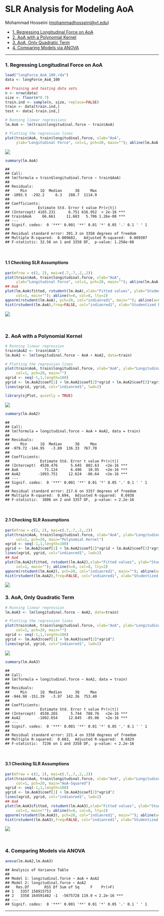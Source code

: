 SLR Analysis for Modeling AoA 
================
Mohammad Hosseini (<mohammadhosseini@vt.edu>)

  - [1. Regressing Longitudinal Force on
    AoA](#regressing-longitudinal-force-on-aoa)
  - [2. AoA with a Polynomial Kernel](#aoa-with-a-polynomial-kernel)
  - [3. AoA, Only Quadratic Term](#aoa-only-quadratic-term)
  - [4. Comparing Models via ANOVA](#comparing-models-via-anova)

-----

### 1\. Regressing Longitudinal Force on AoA

``` r
load("longForce_AoA_100.rda")
data <- longForce_AoA_100

## Training and testing data sets
n <- nrow(data)
size <- floor(n*0.7)
train.ind <- sample(n, size, replace=FALSE)
train <- data[train.ind,]
test <- data[-train.ind,]

# Running linear regressions
lm.AoA <- lm(train$longitudinal.force ~ train$AoA)

# Plotting the regression lines
plot(train$AoA, train$longitudinal.force, xlab="AoA",
     ylab="Longitudinal Force", col=1, pch=20, main=""); abline(lm.AoA, col="indianred1", lwd=2)
```

![](LongitudinalForce_AoA_Single_files/figure-gfm/SLRs.long-1.png)<!-- -->

``` r
summary(lm.AoA)
```

    ## 
    ## Call:
    ## lm(formula = train$longitudinal.force ~ train$AoA)
    ## 
    ## Residuals:
    ##     Min      1Q  Median      3Q     Max 
    ## -1093.5  -292.2     6.3   288.7  1114.9 
    ## 
    ## Coefficients:
    ##             Estimate Std. Error t value Pr(>|t|)    
    ## (Intercept) 4165.231      6.751 616.952  < 2e-16 ***
    ## train$AoA     66.661     11.683   5.706 1.26e-08 ***
    ## ---
    ## Signif. codes:  0 '***' 0.001 '**' 0.01 '*' 0.05 '.' 0.1 ' ' 1
    ## 
    ## Residual standard error: 391.3 on 3358 degrees of freedom
    ## Multiple R-squared:  0.009602,   Adjusted R-squared:  0.009307 
    ## F-statistic: 32.56 on 1 and 3358 DF,  p-value: 1.258e-08

<br>

#### 1.1 Checking SLR Assumptions

``` r
par(mfrow = c(2, 2), mai=c(.7,.7,.2,.2))
plot(train$AoA, train$longitudinal.force, xlab="AoA",
     ylab="Longitudinal Force", col=1, pch=20, main=""); abline(lm.AoA, col="indianred1", lwd=2)
## AoA
plot(lm.AoA$fitted, rstudent(lm.AoA),xlab="Fitted values", ylab="Studentized Residuals",
     col=1, main=""); abline(h=0, col=8, lty=2)
qqnorm(rstudent(lm.AoA), pch=20, col="indianred1", main=""); abline(a=0, b=1, lty=2)
hist(rstudent(lm.AoA),freq=FALSE, col="indianred1", xlab="Studentized Residuals", main="")
```

![](LongitudinalForce_AoA_Single_files/figure-gfm/assumptions.check-1.png)<!-- -->

<br>

### 2\. AoA with a Polynomial Kernel

``` r
# Running linear regression
train$AoA2 <- train$AoA^2
lm.AoA2 <- lm(longitudinal.force ~ AoA + AoA2, data=train)

# Plotting the regression lines
plot(train$AoA, train$longitudinal.force, xlab="AoA", ylab="Longitudinal Force",
     col=1, pch=20, main="")
xgrid <- seq(-1,1,length=100)
ygrid <- lm.AoA2$coef[1] + lm.AoA2$coef[2]*xgrid + lm.AoA2$coef[3]*xgrid^2
lines(xgrid, ygrid, col="indianred1", lwd=2)

library(sjPlot, quietly = TRUE)
```

![](LongitudinalForce_AoA_Single_files/figure-gfm/unnamed-chunk-1-1.png)<!-- -->

``` r
summary(lm.AoA2)
```

    ## 
    ## Call:
    ## lm(formula = longitudinal.force ~ AoA + AoA2, data = train)
    ## 
    ## Residuals:
    ##     Min      1Q  Median      3Q     Max 
    ## -979.72 -144.95   -3.89  136.33  767.70 
    ## 
    ## Coefficients:
    ##              Estimate Std. Error t value Pr(>|t|)    
    ## (Intercept)  4530.476      5.645  802.63   <2e-16 ***
    ## AoA            71.124      6.496   10.95   <2e-16 ***
    ## AoA2        -1093.751     12.624  -86.64   <2e-16 ***
    ## ---
    ## Signif. codes:  0 '***' 0.001 '**' 0.01 '*' 0.05 '.' 0.1 ' ' 1
    ## 
    ## Residual standard error: 217.6 on 3357 degrees of freedom
    ## Multiple R-squared:  0.694,  Adjusted R-squared:  0.6938 
    ## F-statistic:  3806 on 2 and 3357 DF,  p-value: < 2.2e-16

<br>

#### 2.1 Checking SLR Assumptions

``` r
par(mfrow = c(2, 2), mai=c(.7,.7,.2,.2))
plot(train$AoA, train$longitudinal.force, xlab="AoA", ylab="Longitudinal Force",
     col=1, pch=20, main="Polynomial Kernel")
xgrid <- seq(-1,1,length=100)
ygrid <- lm.AoA2$coef[1] + lm.AoA2$coef[2]*xgrid + lm.AoA2$coef[3]*xgrid^2
lines(xgrid, ygrid, col="indianred1", lwd=2)
## AoA
plot(lm.AoA2$fitted, rstudent(lm.AoA2),xlab="Fitted values", ylab="Studentized Residuals",
     col=1, main=""); abline(h=0, col=8, lty=2)
qqnorm(rstudent(lm.AoA2), pch=20, col="indianred1", main=""); abline(a=0, b=1, lty=2)
hist(rstudent(lm.AoA2),freq=FALSE, col="indianred1", xlab="Studentized Residuals", main="")
```

![](LongitudinalForce_AoA_Single_files/figure-gfm/assumptions.check2-1.png)<!-- -->
<br>

### 3\. AoA, Only Quadratic Term

``` r
# Running linear regression
lm.AoA3 <- lm(longitudinal.force ~ AoA2, data=train)

# Plotting the regression lines
plot(train$AoA, train$longitudinal.force, xlab="AoA", ylab="Longitudinal Force",
     col=1, pch=20, main="")
xgrid <- seq(-1,1,length=100)
ygrid <- lm.AoA3$coef[1] + lm.AoA3$coef[2]*xgrid^2
lines(xgrid, ygrid, col="indianred1", lwd=2)
```

![](LongitudinalForce_AoA_Single_files/figure-gfm/unnamed-chunk-2-1.png)<!-- -->

``` r
summary(lm.AoA3)
```

    ## 
    ## Call:
    ## lm(formula = longitudinal.force ~ AoA2, data = train)
    ## 
    ## Residuals:
    ##     Min      1Q  Median      3Q     Max 
    ## -944.98 -151.39   -3.97  142.36  753.40 
    ## 
    ## Coefficients:
    ##              Estimate Std. Error t value Pr(>|t|)    
    ## (Intercept)  4530.265      5.744  788.76   <2e-16 ***
    ## AoA2        -1092.654     12.845  -85.06   <2e-16 ***
    ## ---
    ## Signif. codes:  0 '***' 0.001 '**' 0.01 '*' 0.05 '.' 0.1 ' ' 1
    ## 
    ## Residual standard error: 221.4 on 3358 degrees of freedom
    ## Multiple R-squared:  0.683,  Adjusted R-squared:  0.6829 
    ## F-statistic:  7236 on 1 and 3358 DF,  p-value: < 2.2e-16

<br>

#### 3.1 Checking SLR Assumptions

``` r
par(mfrow = c(2, 2), mai=c(.7,.7,.2,.2))
plot(train$AoA, train$longitudinal.force, xlab="AoA", ylab="Longitudinal Force",
     col=1, pch=20, main="AoA-Squared")
xgrid <- seq(-1,1,length=100)
ygrid <- lm.AoA3$coef[1] + lm.AoA3$coef[2]*xgrid^2
lines(xgrid, ygrid, col="indianred1", lwd=2)
## AoA
plot(lm.AoA3$fitted, rstudent(lm.AoA3),xlab="Fitted values", ylab="Studentized Residuals",
     col=1, main=""); abline(h=0, col=8, lty=2)
qqnorm(rstudent(lm.AoA3), pch=20, col="indianred1", main=""); abline(a=0, b=1, lty=2)
hist(rstudent(lm.AoA3),freq=FALSE, col="indianred1", xlab="Studentized Residuals", main="")
```

![](LongitudinalForce_AoA_Single_files/figure-gfm/assumptions.check3-1.png)<!-- -->

<br>

### 4\. Comparing Models via ANOVA

``` r
anova(lm.AoA2,lm.AoA3)
```

    ## Analysis of Variance Table
    ## 
    ## Model 1: longitudinal.force ~ AoA + AoA2
    ## Model 2: longitudinal.force ~ AoA2
    ##   Res.Df       RSS Df Sum of Sq     F    Pr(>F)    
    ## 1   3357 158915753                                 
    ## 2   3358 164591482 -1  -5675728 119.9 < 2.2e-16 ***
    ## ---
    ## Signif. codes:  0 '***' 0.001 '**' 0.01 '*' 0.05 '.' 0.1 ' ' 1

-----
